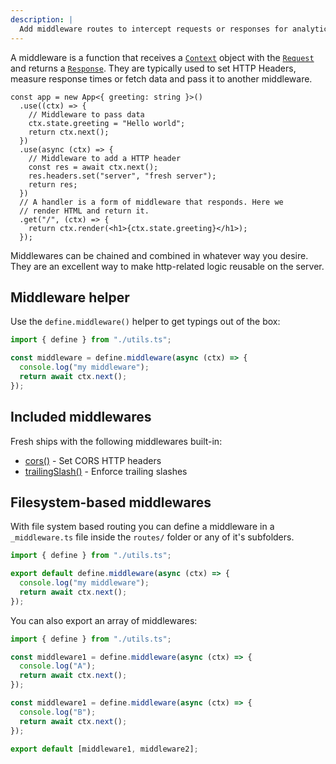 ```yaml
---
description: |
  Add middleware routes to intercept requests or responses for analytics purposes, access control, or anything else.
---
```


A middleware is a function that receives a [`Context`](/docs/canary/context)
object with the
[`Request`](https://developer.mozilla.org/en-US/docs/Web/API/Request) and
returns a
[`Response`](https://developer.mozilla.org/en-US/docs/Web/API/Response). They
are typically used to set HTTP Headers, measure response times or fetch data and
pass it to another middleware.

```tsx main.ts
const app = new App<{ greeting: string }>()
  .use((ctx) => {
    // Middleware to pass data
    ctx.state.greeting = "Hello world";
    return ctx.next();
  })
  .use(async (ctx) => {
    // Middleware to add a HTTP header
    const res = await ctx.next();
    res.headers.set("server", "fresh server");
    return res;
  })
  // A handler is a form of middleware that responds. Here we
  // render HTML and return it.
  .get("/", (ctx) => {
    return ctx.render(<h1>{ctx.state.greeting}</h1>);
  });
```

Middlewares can be chained and combined in whatever way you desire. They are an
excellent way to make http-related logic reusable on the server.

## Middleware helper

Use the `define.middleware()` helper to get typings out of the box:

```ts middleware/my-middleware.ts
import { define } from "./utils.ts";

const middleware = define.middleware(async (ctx) => {
  console.log("my middleware");
  return await ctx.next();
});
```

## Included middlewares

Fresh ships with the following middlewares built-in:

- [cors()](/docs/canary/plugins/cors) - Set CORS HTTP headers
- [trailingSlash()](/docs/canary/plugins/trailing-slashes) - Enforce trailing
  slashes

## Filesystem-based middlewares

With file system based routing you can define a middleware in a `_middleware.ts`
file inside the `routes/` folder or any of it's subfolders.

```ts routes/foo/_middleware.ts
import { define } from "./utils.ts";

export default define.middleware(async (ctx) => {
  console.log("my middleware");
  return await ctx.next();
});
```

You can also export an array of middlewares:

```ts routes/foo/_middleware.ts
import { define } from "./utils.ts";

const middleware1 = define.middleware(async (ctx) => {
  console.log("A");
  return await ctx.next();
});

const middleware1 = define.middleware(async (ctx) => {
  console.log("B");
  return await ctx.next();
});

export default [middleware1, middleware2];
```
